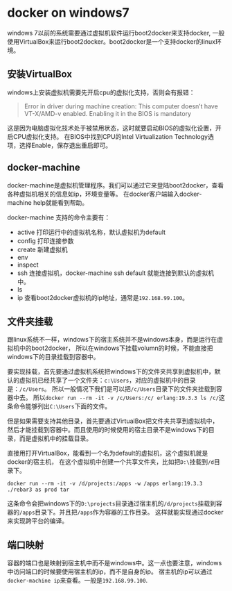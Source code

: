 # docker on windows7

windows 7以前的系统需要通过虚拟机软件运行boot2docker来支持docker,
一般使用VirtualBox来运行boot2docker。boot2docker是一个支持docker的linux环境。

## 安装VirtualBox

windows上安装虚拟机需要先开启cpu的虚拟化支持，否则会有报错：

> Error in driver during machine creation: This computer doesn’t have VT-X/AMD-v enabled.
> Enabling it in the BIOS is mandatory

这是因为电脑虚拟化技术处于被禁用状态，这时就要启动BIOS的虚拟化设置，开启CPU虚拟化支持。
在BIOS中找到CPU的Intel Virtualization Technology选项，选择Enable，保存退出重启即可。

## docker-machine

docker-machine是虚拟机管理程序。我们可以通过它来登陆boot2docker，查看各种虚拟机相关的信息如ip，环境变量等。
在docker客户端输入docker-machine help就能看到帮助。

docker-machine 支持的命令主要有：
* active 打印运行中的虚拟机名称，默认虚拟机为default
* config 打印连接参数
* create 新建虚拟机
* env
* inspect
* ssh 连接虚拟机，docker-machine ssh default 就能连接到默认的虚拟机中。
* ls
* ip 查看boot2docker虚拟机的ip地址，通常是`192.168.99.100`。

## 文件夹挂载

跟linux系统不一样，windows下的宿主系统并不是windows本身，而是运行在虚拟机中的boot2docker，
所以在windows下挂载volumn的时候，不能直接把windows下的目录挂载到容器中。

要实现挂载，首先要通过虚拟机系统把windows下的文件夹共享到虚拟机中，默认的虚拟机已经共享了一个文件夹：`c:\Users`，对应的虚拟机中的目录是：`/c/Users`。
所以一般情况下我们是可以把`/c/Users`目录下的文件夹挂载到容器中去。
所以`docker run --rm -it -v /c/Users:/c/ erlang:19.3.3 ls /c/`这条命令能够列出`C:\Users`下面的文件。

但是如果需要支持其他目录，首先要通过VirtualBox把文件夹共享到虚拟机中，
然后才能挂载到容器中。而且使用的时候使用的宿主目录不是windows下的目录，而是虚拟机中的挂载目录。

直接用打开VirtualBox，能看到一个名为default的虚拟机，这个虚拟机就是docker的宿主机，
在这个虚拟机中创建一个共享文件夹，比如把`D:\`挂载到`/d`目录下。

`docker run --rm -it -v /d/projects:/apps -w /apps erlang:19.3.3 ./rebar3 as prod tar`

这条命令会把windows下的`D:\projects`目录通过宿主机的`/d/projects`挂载到容器的`/apps`目录下。并且把`/apps`作为容器的工作目录。
这样就能实现通过docker来实现跨平台的编译。


## 端口映射

容器的端口也是映射到宿主机中而不是windows中。这一点也要注意，windows中访问端口的时候要使用宿主机的ip，而不是自身的ip。
宿主机的ip可以通过`docker-machine ip`来查看。一般是`192.168.99.100`.
